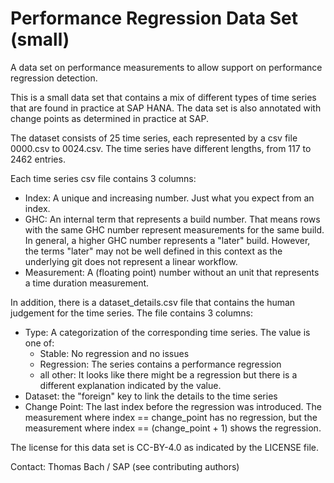 # Performance Regression Data Set (small)


A data set on performance measurements to allow support on performance
regression detection. 

This is a small data set that contains a mix of different types of time series
that are found in practice at SAP HANA. The data set is also annotated
with change points as determined in practice at SAP.

The dataset consists of 25 time series, each represented by a csv file 0000.csv
to 0024.csv. The time series have different lengths, from 117 to 2462 entries.

Each time series csv file contains 3 columns:
- Index: A unique and increasing number. Just what you expect from an index.
- GHC: An internal term that represents a build number. That means rows with the
  same GHC number represent measurements for the same build. In general, a
  higher GHC number represents a "later" build. However, the terms "later" may
  not be well defined in this context as the underlying git does not represent a
  linear workflow.
- Measurement: A (floating point) number without an unit that represents a time
  duration measurement. 

In addition, there is a dataset_details.csv file that contains the human
judgement for the time series. The file contains 3 columns: 
- Type: A categorization of the corresponding time series. The value is one of:
  - Stable: No regression and no issues
  - Regression: The series contains a performance regression
  - all other: It looks like there might be a regression but there is a
    different explanation indicated by the value.
- Dataset: the "foreign" key to link the details to the time series
- Change Point: The last index before the regression was introduced. The
  measurement where index == change_point has no regression, but the
  measurement where index == (change_point + 1) shows the regression.

The license for this data set is CC-BY-4.0 as indicated by the LICENSE file.


Contact: Thomas Bach / SAP (see contributing authors)
